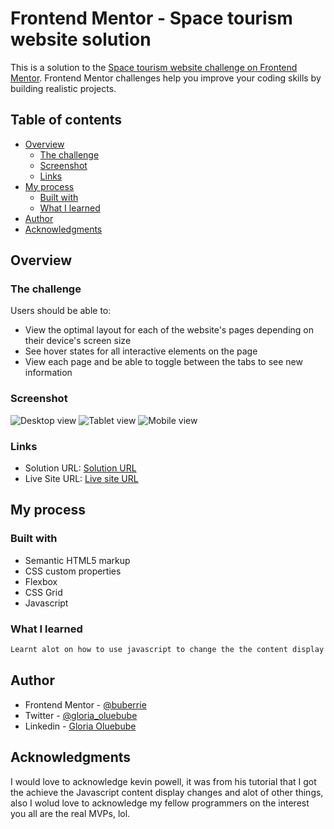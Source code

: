 # Frontend Mentor - Space tourism website solution

This is a solution to the [Space tourism website challenge on Frontend Mentor](https://www.frontendmentor.io/challenges/space-tourism-multipage-website-gRWj1URZ3). Frontend Mentor challenges help you improve your coding skills by building realistic projects. 

## Table of contents

- [Overview](#overview)
  - [The challenge](#the-challenge)
  - [Screenshot](#screenshot)
  - [Links](#links)
- [My process](#my-process)
  - [Built with](#built-with)
  - [What I learned](#what-i-learned)
- [Author](#author)
- [Acknowledgments](#acknowledgments)

## Overview

### The challenge

Users should be able to:

- View the optimal layout for each of the website's pages depending on their device's screen size
- See hover states for all interactive elements on the page
- View each page and be able to toggle between the tabs to see new information

### Screenshot

![Desktop view](./screenshot.jpg)
![Tablet view](./screenshot.jpg)
![Mobile view](./screenshot.jpg)

### Links

- Solution URL: [Solution URL](https://github.com/buberrie/space-tourism)
- Live Site URL: [Live site URL](https://space-tourism-buberrie.vercel.app)

## My process

### Built with

- Semantic HTML5 markup
- CSS custom properties
- Flexbox
- CSS Grid
- Javascript

### What I learned

```js
Learnt alot on how to use javascript to change the the content display on a screen at a time using addAttribute and removeAttribute functionalities, it was really fun.
```

## Author

- Frontend Mentor - [@buberrie](https://www.frontendmentor.io/profile/buberrie)
- Twitter - [@gloria_oluebube](https://www.twitter.com/@gloria_oluebube)
- Linkedin - [Gloria Oluebube](https://www.linkedin.com/in/gloria-oluebube-b973461a3)

## Acknowledgments

I would love to acknowledge kevin powell, it was from his tutorial that I got the achieve the Javascript content display changes and alot of other things, also I wolud love to acknowledge my fellow programmers on the interest you all are the real MVPs, lol.
